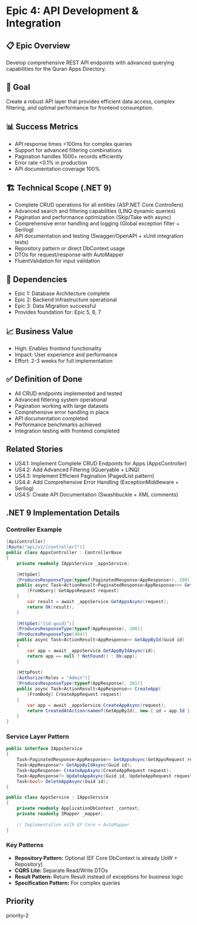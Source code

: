 # Epic 4: API Development & Integration

## 📋 Epic Overview
Develop comprehensive REST API endpoints with advanced querying capabilities for the Quran Apps Directory.

## 🎯 Goal
Create a robust API layer that provides efficient data access, complex filtering, and optimal performance for frontend consumption.

## 📊 Success Metrics
- API response times <100ms for complex queries
- Support for advanced filtering combinations
- Pagination handles 1000+ records efficiently
- Error rate <0.1% in production
- API documentation coverage 100%

## 🏗️ Technical Scope (.NET 9)
- Complete CRUD operations for all entities (ASP.NET Core Controllers)
- Advanced search and filtering capabilities (LINQ dynamic queries)
- Pagination and performance optimization (Skip/Take with async)
- Comprehensive error handling and logging (Global exception filter + Serilog)
- API documentation and testing (Swagger/OpenAPI + xUnit integration tests)
- Repository pattern or direct DbContext usage
- DTOs for request/response with AutoMapper
- FluentValidation for input validation

## 🔗 Dependencies
- Epic 1: Database Architecture complete
- Epic 2: Backend Infrastructure operational
- Epic 3: Data Migration successful
- Provides foundation for: Epic 5, 6, 7

## 📈 Business Value
- High: Enables frontend functionality
- Impact: User experience and performance
- Effort: 2-3 weeks for full implementation

## ✅ Definition of Done
- All CRUD endpoints implemented and tested
- Advanced filtering system operational
- Pagination working with large datasets
- Comprehensive error handling in place
- API documentation completed
- Performance benchmarks achieved
- Integration testing with frontend completed

## Related Stories
- US4.1: Implement Complete CRUD Endpoints for Apps (AppsController)
- US4.2: Add Advanced Filtering (IQueryable + LINQ)
- US4.3: Implement Efficient Pagination (PagedList pattern)
- US4.4: Add Comprehensive Error Handling (ExceptionMiddleware + Serilog)
- US4.5: Create API Documentation (Swashbuckle + XML comments)

## .NET 9 Implementation Details
### Controller Example
```csharp
[ApiController]
[Route("api/v1/[controller]")]
public class AppsController : ControllerBase
{
    private readonly IAppsService _appsService;
    
    [HttpGet]
    [ProducesResponseType(typeof(PaginatedResponse<AppResponse>), 200)]
    public async Task<ActionResult<PaginatedResponse<AppResponse>>> GetApps(
        [FromQuery] GetAppsRequest request)
    {
        var result = await _appsService.GetAppsAsync(request);
        return Ok(result);
    }
    
    [HttpGet("{id:guid}")]
    [ProducesResponseType(typeof(AppResponse), 200)]
    [ProducesResponseType(404)]
    public async Task<ActionResult<AppResponse>> GetAppById(Guid id)
    {
        var app = await _appsService.GetAppByIdAsync(id);
        return app == null ? NotFound() : Ok(app);
    }
    
    [HttpPost]
    [Authorize(Roles = "Admin")]
    [ProducesResponseType(typeof(AppResponse), 201)]
    public async Task<ActionResult<AppResponse>> CreateApp(
        [FromBody] CreateAppRequest request)
    {
        var app = await _appsService.CreateAppAsync(request);
        return CreatedAtAction(nameof(GetAppById), new { id = app.Id }, app);
    }
}
```

### Service Layer Pattern
```csharp
public interface IAppsService
{
    Task<PaginatedResponse<AppResponse>> GetAppsAsync(GetAppsRequest request);
    Task<AppResponse?> GetAppByIdAsync(Guid id);
    Task<AppResponse> CreateAppAsync(CreateAppRequest request);
    Task<AppResponse?> UpdateAppAsync(Guid id, UpdateAppRequest request);
    Task<bool> DeleteAppAsync(Guid id);
}

public class AppsService : IAppsService
{
    private readonly ApplicationDbContext _context;
    private readonly IMapper _mapper;
    
    // Implementation with EF Core + AutoMapper
}
```

### Key Patterns
- **Repository Pattern:** Optional (EF Core DbContext is already UoW + Repository)
- **CQRS Lite:** Separate Read/Write DTOs
- **Result Pattern:** Return Result<T> instead of exceptions for business logic
- **Specification Pattern:** For complex queries

## Priority
priority-2